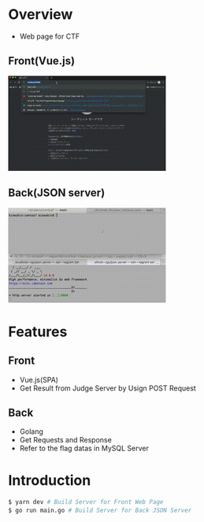 # Overview
 - Web page for CTF

## Front(Vue.js)
![front](./assets/front.gif)

## Back(JSON server)
![back](./assets/back.gif)


# Features
## Front
 - Vue.js(SPA)
 - Get Result from Judge Server by Usign POST Request

## Back
 - Golang
 - Get Requests and Response
 - Refer to the flag datas in MySQL Server

# Introduction
```bash
$ yarn dev # Build Server for Front Web Page
$ go run main.go # Build Server for Back JSON Server
```